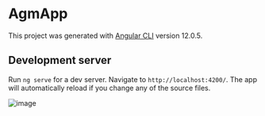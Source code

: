 # AgmApp

This project was generated with [Angular CLI](https://github.com/angular/angular-cli) version 12.0.5.

## Development server

Run `ng serve` for a dev server. Navigate to `http://localhost:4200/`. The app will automatically reload if you change any of the source files.

![image](https://user-images.githubusercontent.com/29314226/125464282-71351e0e-1cc7-4cb7-beb4-487f461e7dc1.png)


